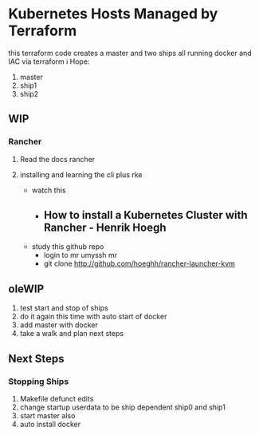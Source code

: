# Kubernetes Hosts Managed by Terraform

this terraform code creates a master and two ships all running docker and IAC via terraform
i Hope:


1.  master
2.  ship1
3.  ship2


## WIP

### Rancher

1. Read the docs rancher


1. installing and learning the cli plus rke
	- watch this
		- How to install a Kubernetes Cluster with Rancher - Henrik Hoegh
			- 
	- study this github repo
		- login to mr umyssh mr
		- git clone http://github.com/hoeghh/rancher-launcher-kvm
		


## oleWIP

1. test start and stop of ships
2. do it again this time with auto start of docker
2. add master with docker 
4. take a walk and plan next steps


## Next Steps

### Stopping Ships

1. Makefile defunct edits
2. change startup userdata to be ship dependent ship0 and ship1
3. start master also
4. auto install docker


